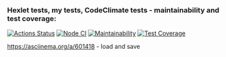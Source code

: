 ### Hexlet tests, my tests, CodeClimate tests - maintainability and test coverage:
[![Actions Status](https://github.com/SergeiKiss/backend-project-4/workflows/hexlet-check/badge.svg)](https://github.com/SergeiKiss/backend-project-4/actions)
[![Node CI](https://github.com/SergeiKiss/backend-project-4/actions/workflows/nodejs.yml/badge.svg)](https://github.com/SergeiKiss/backend-project-4/actions/workflows/nodejs.yml)
[![Maintainability](https://api.codeclimate.com/v1/badges/c73eb658a988d062c6f8/maintainability)](https://codeclimate.com/github/SergeiKiss/backend-project-4/maintainability)
[![Test Coverage](https://api.codeclimate.com/v1/badges/c73eb658a988d062c6f8/test_coverage)](https://codeclimate.com/github/SergeiKiss/backend-project-4/test_coverage)

https://asciinema.org/a/601418 - load and save